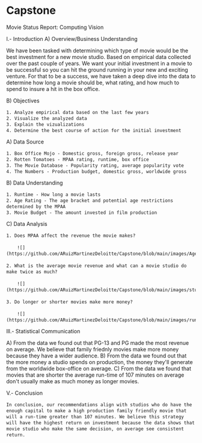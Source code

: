 # Capstone

Movie Status Report: Computing Vision

I.- Introduction
A) Overview/Business Understanding

We have been tasked with determining which type of movie would be the best investment for a new movie studio. Based on empirical data collected over the past couple of years. We want your initial investment in a movie to be successful so you can hit the ground running in your new and exciting venture. For that to be a success, we have taken a deep dive into the data to determine how long a movie should be, what rating, and how much to spend to insure a hit in the box office.



B) Objectives

    1. Analyze empirical data based on the last few years
    2. Visualize the analyzed data
    3. Explain the vizualizations
    4. Determine the best course of action for the initial investment
    

A) Data Source

    1. Box Office Mojo - Domestic gross, foreign gross, release year
    2. Rotten Tomatoes - MPAA rating, runtime, box office
    3. The Movie Database - Popularity rating, average popularity vote
    4. The Numbers - Production budget, domestic gross, worldwide gross
    
B) Data Understanding

    1. Runtime - How long a movie lasts
    2. Age Rating - The age bracket and potential age restrictions determined by the MPAA
    3. Movie Budget - The amount invested in film production

C) Data Analysis
  
    1. Does MPAA affect the revenue the movie makes?
      
        ![](https://github.com/ARuizMartinezDeloitte/Capstone/blob/main/images/Age%20Ratings.PNG)
   
    2. What is the average movie revenue and what can a movie studio do make twice as much?
      
        ![](https://github.com/ARuizMartinezDeloitte/Capstone/blob/main/images/studio%20production%20budget.PNG)
   
    3. Do longer or shorter movies make more money?
       
        ![](https://github.com/ARuizMartinezDeloitte/Capstone/blob/main/images/runtime.PNG)


lll.- Statistical Communication

A) From the data we found out that PG-13 and PG made the most revenue on average. We believe that family friednly movies make more money because they have a wider audience.
B) From the data we found out that the more money a studio spends on production, the money they'll generate from the worldwide box-office on average.
C) From the data we found that movies that are shorter the average run-time of 107 minutes on average don't usually make as much money as longer movies.
    

V.- Conclusion

    In conclusion, our recommendations align with studios who do have the enough capital to make a high production family friendly movie that will a run-time greater than 107 minutes. We believe this strategy will have the highest return on investment because the data shows that movie studio who make the same decision, on average see consistent return. 
